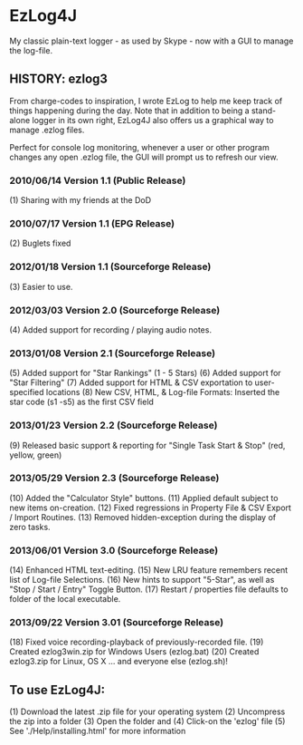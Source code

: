 # EzLog4J
My classic plain-text logger - as used by Skype - now with a GUI to manage the log-file.


## HISTORY: ezlog3


From charge-codes to inspiration, I wrote EzLog to 
help me keep track of things happening during the 
day. Note that in addition to being a stand-alone 
logger in its own right, EzLog4J also offers us a 
graphical way to manage .ezlog files.

Perfect for console log monitoring, whenever a user 
or other program changes any open .ezlog file, the 
GUI will prompt us to refresh our view.

### 2010/06/14 Version 1.1 (Public Release)
(1) Sharing with my friends at the DoD	

### 2010/07/17 Version 1.1 (EPG Release)
(2) Buglets fixed

### 2012/01/18 Version 1.1 (Sourceforge Release)
(3) Easier to use.

### 2012/03/03 Version 2.0 (Sourceforge Release)
(4) Added support for recording / playing audio notes.

### 2013/01/08 Version 2.1 (Sourceforge Release)
(5) Added support for "Star Rankings" (1 - 5 Stars)
(6) Added support for "Star Filtering"
(7) Added support for HTML & CSV exportation to user-specified locations
(8) New CSV, HTML, & Log-file Formats: Inserted the star code (s1 -s5) as the first CSV field

### 2013/01/23 Version 2.2 (Sourceforge Release)
(9) Released basic support & reporting for "Single Task Start & Stop" (red, yellow, green)

### 2013/05/29 Version 2.3 (Sourceforge Release)
(10) Added the "Calculator Style" buttons.
(11) Applied default subject to new items on-creation.
(12) Fixed regressions in Property File & CSV Export / Import Routines.
(13) Removed hidden-exception during the display of zero tasks.

### 2013/06/01 Version 3.0 (Sourceforge Release)
(14) Enhanced HTML text-editing.
(15) New LRU feature remembers recent list of Log-file Selections.
(16) New hints to support "5-Star", as well as "Stop / Start / Entry" Toggle Button.
(17) Restart / properties file defaults to folder of the local executable.

### 2013/09/22 Version 3.01 (Sourceforge Release)
(18) Fixed voice recording-playback of previously-recorded file.
(19) Created ezlog3win.zip for Windows Users (ezlog.bat)
(20) Created ezlog3.zip for Linux, OS X ... and everyone else (ezlog.sh)!

## To use EzLog4J:

(1) Download the latest .zip file for your operating system
(2) Uncompress the zip into a folder
(3) Open the folder and 
(4) Click-on the 'ezlog' file
(5) See './Help/installing.html' for more information


